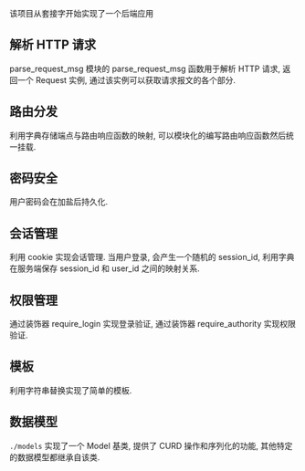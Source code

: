 该项目从套接字开始实现了一个后端应用

## 解析 HTTP 请求
parse_request_msg 模块的 parse_request_msg 函数用于解析 HTTP 请求, 返回一个 Request 实例, 通过该实例可以获取请求报文的各个部分.

## 路由分发
利用字典存储端点与路由响应函数的映射, 可以模块化的编写路由响应函数然后统一挂载.

## 密码安全
用户密码会在加盐后持久化.

## 会话管理
利用 cookie 实现会话管理. 当用户登录, 会产生一个随机的 session_id, 利用字典在服务端保存 session_id 和 user_id 之间的映射关系.

## 权限管理
通过装饰器 require_login 实现登录验证, 通过装饰器 require_authority 实现权限验证.

## 模板
利用字符串替换实现了简单的模板.

## 数据模型
`./models` 实现了一个 Model 基类, 提供了 CURD 操作和序列化的功能, 其他特定的数据模型都继承自该类.